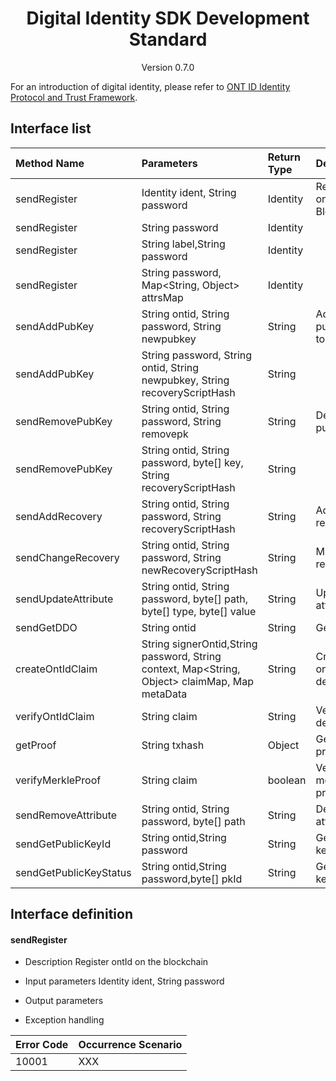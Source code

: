 <h1 align="center">Digital Identity SDK Development Standard</h1>
<p align="center" class="version">Version 0.7.0 </p>

For an introduction of digital identity, please refer to [ONT ID Identity Protocol and Trust Framework](https://github.com/ontio/ontology-DID).

## Interface list

|   Method Name      |  Parameters                                                                     |  Return Type  | Description         | Necessary |
|:--------          | :------                                                                  |:------------ |:-------     |:-------     |
|sendRegister       |  Identity ident, String password                                         |    Identity  |Register ontId on the Blockchain|Y
|sendRegister       |   String  password                                                       |    Identity  |           |
|sendRegister       | String label,String password                                             |    Identity  |           |
|sendRegister       |String password, Map<String, Object> attrsMap                             |    Identity  |           |
|sendAddPubKey      |String ontid, String password, String newpubkey                           |    String    |Add a public key to ontId|
|sendAddPubKey      |String password, String ontid, String newpubkey, String recoveryScriptHash|    String    |           |
|sendRemovePubKey   |String ontid, String password, String removepk                            |    String    |Delete a public key    |
|sendRemovePubKey   |String ontid, String password, byte[] key, String recoveryScriptHash      |    String    |           |
|sendAddRecovery    |String ontid, String password, String recoveryScriptHash                  |    String    |Add recovery |
|sendChangeRecovery |String ontid, String password, String newRecoveryScriptHash               |    String    |Modify recovery  |
|sendUpdateAttribute|String ontid, String password, byte[] path, byte[] type, byte[] value     |    String    |Update attribute     |
|sendGetDDO         |String ontid                                                              |    String    |Get DDo           |
|createOntIdClaim   |String signerOntid,String password, String context, Map<String, Object> claimMap, Map metaData|    String    | Create ontId declaration |
|verifyOntIdClaim   |String claim                                                              |    String    |Verify ontId declaration           |
|getProof           |String txhash                                                             |    Object    | Get merkle proof           |
|verifyMerkleProof  |String claim                                                              |    boolean   |Verify merkle proof    |
|sendRemoveAttribute|String ontid, String password, byte[] path                                |    String    |Delete attribute       |
|sendGetPublicKeyId |String ontid,String password                                              |    String    |Get public key Id         |
|sendGetPublicKeyStatus|String ontid,String password,byte[] pkId                               |    String    |Get public key status     |

## Interface definition

#### sendRegister

* Description
Register ontId on the blockchain
* Input parameters
Identity ident, String password
* Output parameters

* Exception handling

|   Error Code           |  Occurrence Scenario        |                              
|:--------          | :------                                               
|10001       |  XXX                                       
